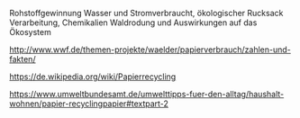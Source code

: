 Rohstoffgewinnung
Wasser und Stromverbraucht, ökologischer Rucksack
Verarbeitung, Chemikalien
Waldrodung und Auswirkungen auf das Ökosystem


http://www.wwf.de/themen-projekte/waelder/papierverbrauch/zahlen-und-fakten/

https://de.wikipedia.org/wiki/Papierrecycling

https://www.umweltbundesamt.de/umwelttipps-fuer-den-alltag/haushalt-wohnen/papier-recyclingpapier#textpart-2 
